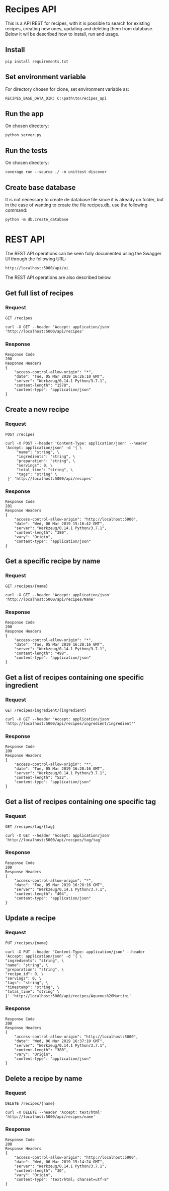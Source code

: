 # Recipes API


This is a API REST for recipes, with it is possible to search for existing recipes, creating new ones, updating and deleting them from database. Below it wil be described how to install, run and usage.

## Install

    pip install requirements.txt
    
## Set environment variable 
For directory chosen for clone, set environment variable as:
   
    RECIPES_BASE_DATA_DIR: C:\path\to\recipes_api

## Run the app
On chosen directory:

    python server.py

## Run the tests
On chosen directory:

    coverage run --source ./ -m unittest discover

## Create base database
It is not necessary to create de database file since it is already on folder, but in the case of wanting to create the file recipes.db, use the following command:

    python -m db.create_database

# REST API

The REST API operations can be seen fully documented using the Swagger UI through the following URL:
  
    http://localhost:5000/api/ui
  
The REST API operations are also described below.

## Get full list of recipes

### Request

`GET /recipes`

    curl -X GET --header 'Accept: application/json' 'http://localhost:5000/api/recipes'

### Response

    Response Code
    200
    Response Headers
    {
        "access-control-allow-origin": "*",
        "date": "Tue, 05 Mar 2019 16:26:10 GMT",
        "server": "Werkzeug/0.14.1 Python/3.7.1",
        "content-length": "1578",
        "content-type": "application/json"
    }

## Create a new recipe

### Request

`POST /recipes`

    curl -X POST --header 'Content-Type: application/json' --header 'Accept: application/json' -d '{ \ 
         "name": "string", \ 
         "ingredients": "string", \ 
         "preparation": "string", \ 
         "servings": 0, \ 
         "total_time": "string", \ 
         "tags": "string" \ 
     }' 'http://localhost:5000/api/recipes'

### Response

    Response Code
    201
    Response Headers
    {
        "access-control-allow-origin": "http://localhost:5000",
        "date": "Wed, 06 Mar 2019 15:16:42 GMT",
        "server": "Werkzeug/0.14.1 Python/3.7.1",
        "content-length": "380",
        "vary": "Origin",
        "content-type": "application/json"
    }

## Get a specific recipe by name

### Request

`GET /recipes/{name}`

    curl -X GET --header 'Accept: application/json' 'http://localhost:5000/api/recipes/Name'

### Response

    Response Code
    200
    Response Headers
    {
        "access-control-allow-origin": "*",
        "date": "Tue, 05 Mar 2019 16:28:16 GMT",
        "server": "Werkzeug/0.14.1 Python/3.7.1",
        "content-length": "498",
        "content-type": "application/json"
    }

## Get a list of recipes containing one specific ingredient   
### Request

`GET /recipes/ingredient/{ingredient}`

    curl -X GET --header 'Accept: application/json' 'http://localhost:5000/api/recipes/ingredient/ingredient''

### Response

    Response Code
    200
    Response Headers
    {
        "access-control-allow-origin": "*",
        "date": "Tue, 05 Mar 2019 16:28:16 GMT",
        "server": "Werkzeug/0.14.1 Python/3.7.1",
        "content-length": "522",
        "content-type": "application/json"
    }
    
## Get a list of recipes containing one specific tag   
### Request

`GET /recipes/tag/{tag}`

    curl -X GET --header 'Accept: application/json' 'http://localhost:5000/api/recipes/tag/tag'


### Response

    Response Code
    200
    Response Headers
    {
        "access-control-allow-origin": "*",
        "date": "Tue, 05 Mar 2019 16:28:16 GMT",
        "server": "Werkzeug/0.14.1 Python/3.7.1",
        "content-length": "404",
        "content-type": "application/json"
    }

## Update a recipe

### Request

`PUT /recipes/{name}`

    curl -X PUT --header 'Content-Type: application/json' --header 'Accept: application/json' -d '{ \ 
    "ingredients": "string", \ 
    "name": "string", \ 
    "preparation": "string", \ 
    "recipe_id": 0, \ 
    "servings": 0, \ 
    "tags": "string", \ 
    "timestamp": "string", \ 
    "total_time": "string" \ 
    }' 'http://localhost:5000/api/recipes/Aqueous%20Martini'
### Response

    Response Code
    200
    Response Headers
    {
        "access-control-allow-origin": "http://localhost:5000",
        "date": "Wed, 06 Mar 2019 16:37:10 GMT",
        "server": "Werkzeug/0.14.1 Python/3.7.1",
        "content-length": "380",
        "vary": "Origin",
        "content-type": "application/json"
    }

## Delete a recipe by name

### Request

`DELETE /recipes/{name}`

    curl -X DELETE --header 'Accept: text/html' 'http://localhost:5000/api/recipes/name'


### Response

    Response Code
    200
    Response Headers
    {
        "access-control-allow-origin": "http://localhost:5000",
        "date": "Wed, 06 Mar 2019 15:14:24 GMT",
        "server": "Werkzeug/0.14.1 Python/3.7.1",
        "content-length": "30",
        "vary": "Origin",
        "content-type": "text/html; charset=utf-8"
    }
